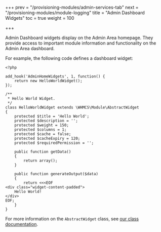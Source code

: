 +++
prev = "/provisioning-modules/admin-services-tab"
next = "/provisioning-modules/module-logging"
title = "Admin Dashboard Widgets"
toc = true
weight = 100

+++

Admin Dashboard widgets display on the Admin Area homepage. They provide access to important module information and functionality on the Admin Area dashboard.

For example, the following code defines a dashboard widget:

```
<?php

add_hook('AdminHomeWidgets', 1, function() {
    return new HelloWorldWidget();
});

/**
 * Hello World Widget.
 */
class HelloWorldWidget extends \WHMCS\Module\AbstractWidget
{
    protected $title = 'Hello World';
    protected $description = '';
    protected $weight = 150;
    protected $columns = 1;
    protected $cache = false;
    protected $cacheExpiry = 120;
    protected $requiredPermission = '';

    public function getData()
    {
        return array();
    }

    public function generateOutput($data)
    {
        return <<<EOF
<div class="widget-content-padded">
    Hello World!
</div>
EOF;
    }
}
```

For more information on the `AbstractWidget` class, see [our class documentation](http://docs.whmcs.com/classes/7.1/WHMCS/Module/AbstractWidget.html).
